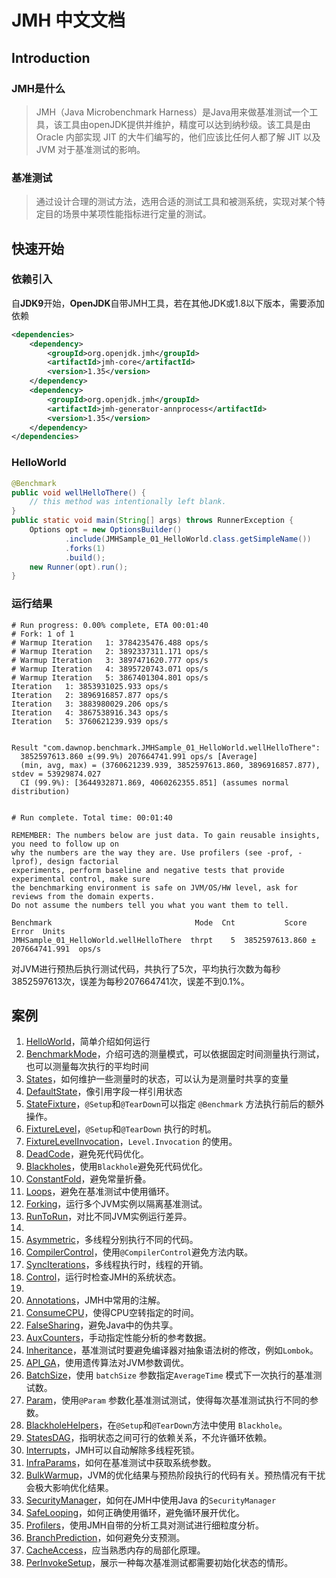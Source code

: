 # JMH 中文文档

## Introduction

### JMH是什么

> JMH（Java Microbenchmark Harness）是Java用来做基准测试一个工具，该工具由openJDK提供并维护，精度可以达到纳秒级。该工具是由 Oracle 内部实现 JIT 的大牛们编写的，他们应该比任何人都了解 JIT 以及 JVM 对于基准测试的影响。

### 基准测试

> 通过设计合理的测试方法，选用合适的测试工具和被测系统，实现对某个特定目的场景中某项性能指标进行定量的测试。

## 快速开始

### 依赖引入

自**JDK9**开始，**OpenJDK**自带JMH工具，若在其他JDK或1.8以下版本，需要添加依赖

```xml
<dependencies>
    <dependency>
        <groupId>org.openjdk.jmh</groupId>
        <artifactId>jmh-core</artifactId>
        <version>1.35</version>
    </dependency>
    <dependency>
        <groupId>org.openjdk.jmh</groupId>
        <artifactId>jmh-generator-annprocess</artifactId>
        <version>1.35</version>
    </dependency>
</dependencies>
```

### HelloWorld

```java
@Benchmark
public void wellHelloThere() {
    // this method was intentionally left blank.
}
public static void main(String[] args) throws RunnerException {
    Options opt = new OptionsBuilder()
            .include(JMHSample_01_HelloWorld.class.getSimpleName())
            .forks(1)
            .build();
    new Runner(opt).run();
}
```

### 运行结果

```shell
# Run progress: 0.00% complete, ETA 00:01:40
# Fork: 1 of 1
# Warmup Iteration   1: 3784235476.488 ops/s
# Warmup Iteration   2: 3892337311.171 ops/s
# Warmup Iteration   3: 3897471620.777 ops/s
# Warmup Iteration   4: 3895720743.071 ops/s
# Warmup Iteration   5: 3867401304.801 ops/s
Iteration   1: 3853931025.933 ops/s
Iteration   2: 3896916857.877 ops/s
Iteration   3: 3883980029.206 ops/s
Iteration   4: 3867538916.343 ops/s
Iteration   5: 3760621239.939 ops/s


Result "com.dawnop.benchmark.JMHSample_01_HelloWorld.wellHelloThere":
  3852597613.860 ±(99.9%) 207664741.991 ops/s [Average]
  (min, avg, max) = (3760621239.939, 3852597613.860, 3896916857.877), stdev = 53929874.027
  CI (99.9%): [3644932871.869, 4060262355.851] (assumes normal distribution)


# Run complete. Total time: 00:01:40

REMEMBER: The numbers below are just data. To gain reusable insights, you need to follow up on
why the numbers are the way they are. Use profilers (see -prof, -lprof), design factorial
experiments, perform baseline and negative tests that provide experimental control, make sure
the benchmarking environment is safe on JVM/OS/HW level, ask for reviews from the domain experts.
Do not assume the numbers tell you what you want them to tell.

Benchmark                                Mode  Cnt           Score           Error  Units
JMHSample_01_HelloWorld.wellHelloThere  thrpt    5  3852597613.860 ± 207664741.991  ops/s
```

对JVM进行预热后执行测试代码，共执行了5次，平均执行次数为每秒3852597613次，误差为每秒207664741次，误差不到0.1%。

## 案例

1. [HelloWorld](https://github.com/dawnop/jmh-docs-cn/blob/master/src/main/java/com/dawnop/benchmark/JMHSample_01_HelloWorld.java)，简单介绍如何运行
2. [BenchmarkMode](https://github.com/dawnop/jmh-docs-cn/blob/master/src/main/java/com/dawnop/benchmark/JMHSample_02_BenchmarkMode.java)，介绍可选的测量模式，可以依据固定时间测量执行测试，也可以测量每次执行的平均时间
3. [States](https://github.com/dawnop/jmh-docs-cn/blob/master/src/main/java/com/dawnop/benchmark/JMHSample_03_States.java)，如何维护一些测量时的状态，可以认为是测量时共享的变量
4. [DefaultState](https://github.com/dawnop/jmh-docs-cn/blob/master/src/main/java/com/dawnop/benchmark/JMHSample_04_DefaultState.java)，像引用字段一样引用状态
5. [StateFixture](https://github.com/dawnop/jmh-docs-cn/blob/master/src/main/java/com/dawnop/benchmark/JMHSample_05_StateFixture.java)，`@Setup`和`@TearDown`可以指定 `@Benchmark` 方法执行前后的额外操作。
6. [FixtureLevel](https://github.com/dawnop/jmh-docs-cn/blob/master/src/main/java/com/dawnop/benchmark/JMHSample_06_FixtureLevel.java)，`@Setup`和`@TearDown` 执行的时机。
7. [FixtureLevelInvocation](https://github.com/dawnop/jmh-docs-cn/blob/master/src/main/java/com/dawnop/benchmark/JMHSample_07_FixtureLevelInvocation.java)，`Level.Invocation` 的使用。
8. [DeadCode](https://github.com/dawnop/jmh-docs-cn/blob/master/src/main/java/com/dawnop/benchmark/JMHSample_08_DeadCode.java)，避免死代码优化。
9. [Blackholes](https://github.com/dawnop/jmh-docs-cn/blob/master/src/main/java/com/dawnop/benchmark/JMHSample_09_Blackholes.java)，使用`Blackhole`避免死代码优化。
10. [ConstantFold](https://github.com/dawnop/jmh-docs-cn/blob/master/src/main/java/com/dawnop/benchmark/JMHSample_10_ConstantFold.java)，避免常量折叠。
11. [Loops](https://github.com/dawnop/jmh-docs-cn/blob/master/src/main/java/com/dawnop/benchmark/JMHSample_11_Loops.java)，避免在基准测试中使用循环。
12. [Forking](https://github.com/dawnop/jmh-docs-cn/blob/master/src/main/java/com/dawnop/benchmark/JMHSample_12_Forking.java)，运行多个JVM实例以隔离基准测试。
13. [RunToRun](https://github.com/dawnop/jmh-docs-cn/blob/master/src/main/java/com/dawnop/benchmark/JMHSample_13_RunToRun.java)，对比不同JVM实例运行差异。
14. 
15. [Asymmetric](https://github.com/dawnop/jmh-docs-cn/blob/master/src/main/java/com/dawnop/benchmark/JMHSample_15_Asymmetric.java)，多线程分别执行不同的代码。
16. [CompilerControl](https://github.com/dawnop/jmh-docs-cn/blob/master/src/main/java/com/dawnop/benchmark/JMHSample_16_CompilerControl.java)，使用`@CompilerControl`避免方法内联。
17. [SyncIterations](https://github.com/dawnop/jmh-docs-cn/blob/master/src/main/java/com/dawnop/benchmark/JMHSample_17_SyncIterations.java)，多线程执行时，线程的开销。
18. [Control](https://github.com/dawnop/jmh-docs-cn/blob/master/src/main/java/com/dawnop/benchmark/JMHSample_18_Control.java)，运行时检查JMH的系统状态。
19. 
20. [Annotations](https://github.com/dawnop/jmh-docs-cn/blob/master/src/main/java/com/dawnop/benchmark/JMHSample_20_Annotations.java)，JMH中常用的注解。
21. [ConsumeCPU](https://github.com/dawnop/jmh-docs-cn/blob/master/src/main/java/com/dawnop/benchmark/JMHSample_21_ConsumeCPU.java)，使得CPU空转指定的时间。
22. [FalseSharing](https://github.com/dawnop/jmh-docs-cn/blob/master/src/main/java/com/dawnop/benchmark/JMHSample_22_FalseSharing.java)，避免Java中的伪共享。
23. [AuxCounters](https://github.com/dawnop/jmh-docs-cn/blob/master/src/main/java/com/dawnop/benchmark/JMHSample_23_AuxCounters.java)，手动指定性能分析的参考数据。
24. [Inheritance](https://github.com/dawnop/jmh-docs-cn/blob/master/src/main/java/com/dawnop/benchmark/JMHSample_24_Inheritance.java)，基准测试时要避免编译器对抽象语法树的修改，例如`Lombok`。
25. [API_GA](https://github.com/dawnop/jmh-docs-cn/blob/master/src/main/java/com/dawnop/benchmark/JMHSample_25_API_GA.java)，使用遗传算法对JVM参数调优。
26. [BatchSize](https://github.com/dawnop/jmh-docs-cn/blob/master/src/main/java/com/dawnop/benchmark/JMHSample_26_BatchSize.java)，使用 `batchSize` 参数指定`AverageTime` 模式下一次执行的基准测试数。
27. [Param](https://github.com/dawnop/jmh-docs-cn/blob/master/src/main/java/com/dawnop/benchmark/JMHSample_27_Param.java)，使用`@Param` 参数化基准测试测试，使得每次基准测试执行不同的参数。
28. [BlackholeHelpers](https://github.com/dawnop/jmh-docs-cn/blob/master/src/main/java/com/dawnop/benchmark/JMHSample_28_BlackholeHelpers.java)，在`@Setup`和`@TearDown`方法中使用 `Blackhole`。
29. [StatesDAG](https://github.com/dawnop/jmh-docs-cn/blob/master/src/main/java/com/dawnop/benchmark/JMHSample_29_StatesDAG.java)，指明状态之间可行的依赖关系，不允许循环依赖。
30. [Interrupts](https://github.com/dawnop/jmh-docs-cn/blob/master/src/main/java/com/dawnop/benchmark/JMHSample_30_Interrupts.java)，JMH可以自动解除多线程死锁。
31. [InfraParams](https://github.com/dawnop/jmh-docs-cn/blob/master/src/main/java/com/dawnop/benchmark/JMHSample_31_InfraParams.java)，如何在基准测试中获取系统参数。
32. [BulkWarmup](https://github.com/dawnop/jmh-docs-cn/blob/master/src/main/java/com/dawnop/benchmark/JMHSample_32_BulkWarmup.java)，JVM的优化结果与预热阶段执行的代码有关。预热情况有干扰会极大影响优化结果。
33. [SecurityManager](https://github.com/dawnop/jmh-docs-cn/blob/master/src/main/java/com/dawnop/benchmark/JMHSample_33_SecurityManager.java)，如何在JMH中使用Java 的`SecurityManager`
34. [SafeLooping](https://github.com/dawnop/jmh-docs-cn/blob/master/src/main/java/com/dawnop/benchmark/JMHSample_34_SafeLooping.java)，如何正确使用循环，避免循环展开优化。
35. [Profilers](https://github.com/dawnop/jmh-docs-cn/blob/master/src/main/java/com/dawnop/benchmark/JMHSample_35_Profilers.java)，使用JMH自带的分析工具对测试进行细粒度分析。
36. [BranchPrediction](https://github.com/dawnop/jmh-docs-cn/blob/master/src/main/java/com/dawnop/benchmark/JMHSample_36_BranchPrediction.java)，如何避免分支预测。
37. [CacheAccess](https://github.com/dawnop/jmh-docs-cn/blob/master/src/main/java/com/dawnop/benchmark/JMHSample_37_CacheAccess.java)，应当熟悉内存的局部化原理。
38. [PerInvokeSetup](https://github.com/dawnop/jmh-docs-cn/blob/master/src/main/java/com/dawnop/benchmark/JMHSample_38_PerInvokeSetup.java)，展示一种每次基准测试都需要初始化状态的情形。
